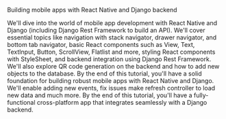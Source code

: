Building mobile apps with React Native and Django backend


We'll dive into the world of mobile app development with React Native and Django (including Django Rest Framework to build an API). We'll cover essential topics like navigation with stack navigator, drawer navigator, and bottom tab navigator, basic React components such as View, Text, TextInput, Button, ScrollView, Flatlist and more, styling React components with StyleSheet, and backend integration using Django Rest Framework. We'll also explore QR code generation on the backend and how to add new objects to the database. By the end of this tutorial, you'll have a solid foundation for building robust mobile apps with React Native and Django.
We'll enable adding new events, fix issues make refresh controller to load new data and much more. By the end of this tutorial, you'll have a fully-functional cross-platform app that integrates seamlessly with a Django backend.